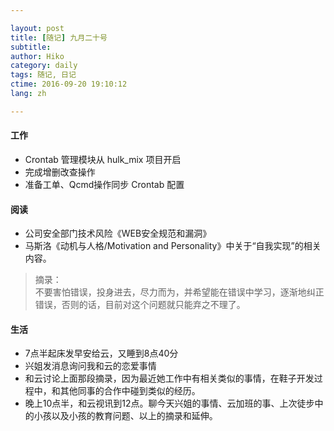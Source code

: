 ```yaml
---

layout: post  
title: [随记] 九月二十号  
subtitle:   
author: Hiko  
category: daily
tags: 随记, 日记  
ctime: 2016-09-20 19:10:12  
lang: zh  

---
```


#### 工作

- Crontab 管理模块从 hulk_mix 项目开启
- 完成增删改查操作
- 准备工单、Qcmd操作同步 Crontab 配置

#### 阅读

- 公司安全部门技术风险《WEB安全规范和漏洞》
- 马斯洛《动机与人格/Motivation and Personality》中关于“自我实现”的相关内容。
> 摘录：  
> 不要害怕错误，投身进去，尽力而为，并希望能在错误中学习，逐渐地纠正错误，否则的话，目前对这个问题就只能弃之不理了。

#### 生活

- 7点半起床发早安给云，又睡到8点40分
- 兴姐发消息询问我和云的恋爱事情
- 和云讨论上面那段摘录，因为最近她工作中有相关类似的事情，在鞋子开发过程中，和其他同事的合作中碰到类似的经历。
- 晚上10点半，和云视讯到12点。聊今天兴姐的事情、云加班的事、上次徒步中的小孩以及小孩的教育问题、以上的摘录和延伸。
